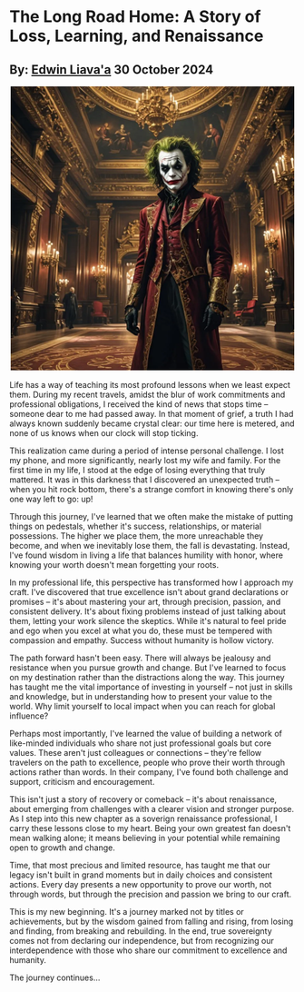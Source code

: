 # The Long Road Home: A Story of Loss, Learning, and Renaissance
## By: [Edwin Liava'a](https://github.com/EdwinLiavaa) 30 October 2024

<p align="center">
 <img width="500" src="https://github.com/EdwinLiavaa/liavaa.space/blob/main/blog/20241030/pic.png">
</p>

 Life has a way of teaching its most profound lessons when we least expect them. During my recent travels, amidst the blur of work commitments and professional obligations, I received the kind of news that stops time – someone dear to me had passed away. In that moment of grief, a truth I had always known suddenly became crystal clear: our time here is metered, and none of us knows when our clock will stop ticking.

This realization came during a period of intense personal challenge. I lost my phone, and more significantly, nearly lost my wife and family. For the first time in my life, I stood at the edge of losing everything that truly mattered. It was in this darkness that I discovered an unexpected truth – when you hit rock bottom, there's a strange comfort in knowing there's only one way left to go: up!

Through this journey, I've learned that we often make the mistake of putting things on pedestals, whether it's success, relationships, or material possessions. The higher we place them, the more unreachable they become, and when we inevitably lose them, the fall is devastating. Instead, I've found wisdom in living a life that balances humility with honor, where knowing your worth doesn't mean forgetting your roots.

In my professional life, this perspective has transformed how I approach my craft. I've discovered that true excellence isn't about grand declarations or promises – it's about mastering your art, through precision, passion, and consistent delivery. It's about fixing problems instead of just talking about them, letting your work silence the skeptics. While it's natural to feel pride and ego when you excel at what you do, these must be tempered with compassion and empathy. Success without humanity is hollow victory.

The path forward hasn't been easy. There will always be jealousy and resistance when you pursue growth and change. But I've learned to focus on my destination rather than the distractions along the way. This journey has taught me the vital importance of investing in yourself – not just in skills and knowledge, but in understanding how to present your value to the world. Why limit yourself to local impact when you can reach for global influence?

Perhaps most importantly, I've learned the value of building a network of like-minded individuals who share not just professional goals but core values. These aren't just colleagues or connections – they're fellow travelers on the path to excellence, people who prove their worth through actions rather than words. In their company, I've found both challenge and support, criticism and encouragement.

This isn't just a story of recovery or comeback – it's about renaissance, about emerging from challenges with a clearer vision and stronger purpose. As I step into this new chapter as a soverign renaissance professional, I carry these lessons close to my heart. Being your own greatest fan doesn't mean walking alone; it means believing in your potential while remaining open to growth and change.

Time, that most precious and limited resource, has taught me that our legacy isn't built in grand moments but in daily choices and consistent actions. Every day presents a new opportunity to prove our worth, not through words, but through the precision and passion we bring to our craft.

This is my new beginning. It's a journey marked not by titles or achievements, but by the wisdom gained from falling and rising, from losing and finding, from breaking and rebuilding. In the end, true sovereignty comes not from declaring our independence, but from recognizing our interdependence with those who share our commitment to excellence and humanity.

The journey continues...